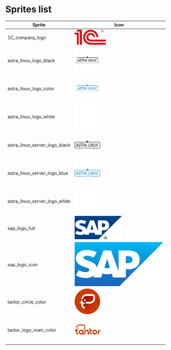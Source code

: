 # Sprites list

| Sprite | Icon |
|--------|------|
|1C_company_logo|![1C_company_logo](pngs/1C_company_logo.png)|
|astra_linux_logo_black|![astra_linux_logo_black](pngs/astra_linux_logo_black.png)|
|astra_linux_logo_color|![astra_linux_logo_color](pngs/astra_linux_logo_color.png)|
|astra_linux_logo_white|![astra_linux_logo_white](pngs/astra_linux_logo_white.png)|
|astra_linux_server_logo_black|![astra_linux_server_logo_black](pngs/astra_linux_server_logo_black.png)|
|astra_linux_server_logo_blue|![astra_linux_server_logo_blue](pngs/astra_linux_server_logo_blue.png)|
|astra_linux_server_logo_white|![astra_linux_server_logo_white](pngs/astra_linux_server_logo_white.png)|
|sap_logo_full|![sap_logo_full](pngs/sap_logo_full.png)|
|sap_logo_icon|![sap_logo_icon](pngs/sap_logo_icon.png)|
|tantor_circle_color|![tantor_circle_color](pngs/tantor_circle_color.png)|
|tantor_logo_main_color|![tantor_logo_main_color](pngs/tantor_logo_main_color.png)|
